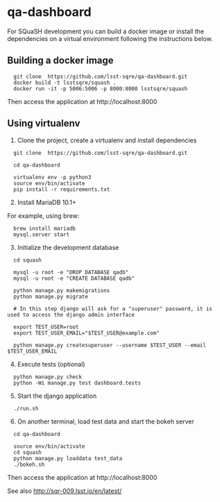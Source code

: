 # qa-dashboard

For SQuaSH development you can build a docker image 
or install the dependencies on a virtual environment following 
the instructions below.

## Building a docker image

```
  git clone  https://github.com/lsst-sqre/qa-dashboard.git
  docker build -t lsstsqre/squash .
  docker run -it -p 5006:5006 -p 8000:8000 lsstsqre/squash
```
Then access the application at http://localhost:8000 

## Using virtualenv

1. Clone the project, create a virtualenv and install dependencies
```
  git clone  https://github.com/lsst-sqre/qa-dashboard.git

  cd qa-dashboard

  virtualenv env -p python3
  source env/bin/activate
  pip install -r requirements.txt
```

2. Install MariaDB 10.1+

For example, using brew:
```
  brew install mariadb
  mysql.server start
```

3. Initialize the development database
```
  cd squash

  mysql -u root -e "DROP DATABASE qadb"
  mysql -u root -e "CREATE DATABASE qadb"

  python manage.py makemigrations
  python manage.py migrate

  # In this step django will ask for a "superuser" password, it is used to access the django admin interface

  export TEST_USER=root
  export TEST_USER_EMAIL="$TEST_USER@example.com"

  python manage.py createsuperuser --username $TEST_USER --email $TEST_USER_EMAIL
```
  
4. Execute tests (optional)
```
  python manage.py check
  python -Wi manage.py test dashboard.tests
```

5. Start the django application
```
  ./run.sh
```

6. On another terminal, load test data and start the bokeh server
```
  cd qa-dashboard

  source env/bin/activate
  cd squash
  python manage.py loaddata test_data
  ./bokeh.sh
```

Then access the application at http://localhost:8000

See also http://sqr-009.lsst.io/en/latest/
